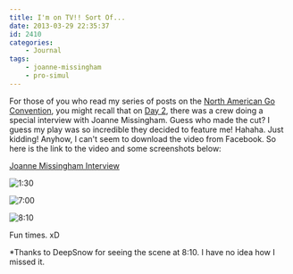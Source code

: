 ```yaml
---
title: I'm on TV!! Sort Of...
date: 2013-03-29 22:35:37
id: 2410
categories:
	- Journal
tags:
	- joanne-missingham
	- pro-simul
---
```


For those of you who read my series of posts on the [North American Go Convention](http://www.bengozen.com/north-american-go-convention/ "North American Go Convention!!!"), you might recall that on [Day 2](http://www.bengozen.com/north-american-go-convention-day-2/ "North American Go Convention — Day 2"), there was a crew doing a special interview with Joanne Missingham. Guess who made the cut? I guess my play was so incredible they decided to feature me! Hahaha. Just kidding! Anyhow, I can't seem to download the video from Facebook. So here is the link to the video and some screenshots below:

[Joanne Missingham Interview](https://www.facebook.com/video/embed?video_id=523594844357220)

![1:30](http://www.bengozen.com/wp-content/uploads/2013/03/interview1.png)

![7:00](http://www.bengozen.com/wp-content/uploads/2013/03/interview2.png)

![8:10](http://www.bengozen.com/wp-content/uploads/2013/03/interview3.png)

Fun times. xD

*Thanks to DeepSnow for seeing the scene at 8:10. I have no idea how I missed it.